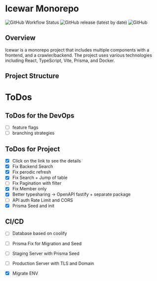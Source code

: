 # Icewar Monorepo

![GitHub Workflow Status](https://img.shields.io/github/actions/workflow/status/Err0r51/icewar/release.yml?branch=main)
![GitHub release (latest by date)](https://img.shields.io/github/v/release/Err0r51/icewar)
![GitHub](https://img.shields.io/github/license/Err0r51/icewar)

## Overview

Icewar is a monorepo project that includes multiple components with a frontend, and a crawler/backend. The project uses various technologies including React, TypeScript, Vite, Prisma, and Docker.

## Project Structure

# ToDos

## ToDos for the DevOps
- [ ] feature flags
- [ ] branching strategies

## ToDos for Project
- [x] Click on the link to see the details
- [x] Fix Backend Search
- [x] Fix perodic refresh
- [x] Fix Search + Jump of table
- [ ] Fix Pagination with filter
- [x] Fix Member only
- [x] Better typesharing -> OpenAPI fastify + separate package
- [ ] API auth Rate Limit and CORS
- [x] Prisma Seed and init

## CI/CD
- [ ] Database based on coolify
- [ ] Prisma Fix for Migration and Seed
- [ ] Staging Server with Prisma Seed
- [ ] Production Server with TLS and Domain
- [x] Migrate ENV

